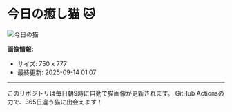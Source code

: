 # 今日の癒し猫 🐱

![今日の猫](https://cdn2.thecatapi.com/images/nHrt_0PV3.jpg)

**画像情報:**
- サイズ: 750 x 777
- 最終更新: 2025-09-14 01:07

---

このリポジトリは毎日朝9時に自動で猫画像が更新されます。
GitHub Actionsの力で、365日違う猫に出会えます！
